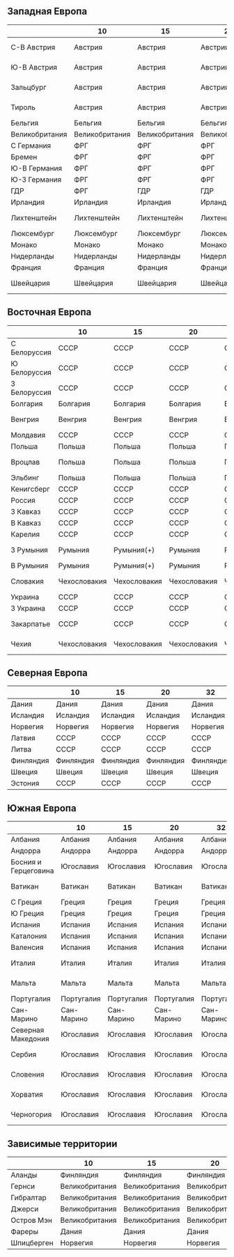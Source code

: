 ## Западная Европа

|               |10             |15             |20             |32             |38             |55             |62             |64             |...            |...            |
|---------------|---------------|---------------|---------------|---------------|---------------|---------------|---------------|---------------|---------------|---------------|
|С-В Австрия    |Австрия        |Австрия        |Австрия        |Австрия        |Австрия        |СССР           |Германия       |Австрия        |Австро-Венгрия |Австро-Венгрия |
|Ю-В Австрия    |Австрия        |Австрия        |Австрия        |Австрия        |Австрия        |Великобритания |Германия       |Австрия        |Австро-Венгрия |Австро-Венгрия |
|Зальцбург      |Австрия        |Австрия        |Австрия        |Австрия        |Австрия        |США            |Германия       |Австрия        |Австро-Венгрия |Австро-Венгрия |
|Тироль         |Австрия        |Австрия        |Австрия        |Австрия        |Австрия        |Франция        |Германия       |Австрия        |Австро-Венгрия |Австро-Венгрия |
|Бельгия        |Бельгия        |Бельгия        |Бельгия        |Бельгия        |Бельгия        |Бельгия        |Бельгия        |Бельгия        |Бельгия        |ЕС             |
|Великобритания |Великобритания |Великобритания |Великобритания |Великобритания |Великобритания |Великобритания |Великобритания |Великобритания |Великобритания |ЕС             |
|С Германия     |ФРГ            |ФРГ            |ФРГ            |ФРГ            |ФРГ            |Великобритания |Германия       |Германия       |Германия       |ЕС             |
|Бремен         |ФРГ            |ФРГ            |ФРГ            |ФРГ            |ФРГ            |США            |Германия       |Германия       |Германия       |ЕС             |
|Ю-В Германия   |ФРГ            |ФРГ            |ФРГ            |ФРГ            |ФРГ            |США            |Германия       |Германия       |Германия       |Пруссия        |
|Ю-З Германия   |ФРГ            |ФРГ            |ФРГ            |ФРГ            |ФРГ            |Франция        |Германия       |Германия       |Германия       |Пруссия        |
|ГДР            |ФРГ            |ГДР            |ГДР            |ГДР            |ГДР            |СССР           |Германия       |Германия       |Германия       |Пруссия        |
|Ирландия       |Ирландия       |Ирландия       |Ирландия       |Ирландия       |Ирландия       |Ирландия       |Ирландия       |Ирландия       |Великобритания |ЕС             |
|Лихтенштейн    |Лихтенштейн    |Лихтенштейн    |Лихтенштейн    |Лихтенштейн    |Лихтенштейн    |Лихтенштейн    |Лихтенштейн    |Лихтенштейн    |Лихтенштейн    |Австро-Венгрия |
|Люксембург     |Люксембург     |Люксембург     |Люксембург     |Люксембург     |Люксембург     |Люксембург     |Люксембург     |Люксембург     |Люксембург     |ЕС             |
|Монако         |Монако         |Монако         |Монако         |Монако         |Монако         |Монако         |Монако         |Монако         |Монако         |Бурбоны        |
|Нидерланды     |Нидерланды     |Нидерланды     |Нидерланды     |Нидерланды     |Нидерланды     |Нидерланды     |Нидерланды     |Нидерланды     |Нидерланды     |ЕС             |
|Франция        |Франция        |Франция        |Франция        |Франция        |Франция        |Франция        |Франция        |Франция        |Франция        |Бурбоны        |
|Швейцария      |Швейцария      |Швейцария      |Швейцария      |Швейцария      |Швейцария      |Швейцария      |Швейцария      |Швейцария      |Швейцария      |Австро-Венгрия |

## Восточная Европа

|               |10             |15             |20             |32             |38             |55             |62             |64             |...            |...            |
|---------------|---------------|---------------|---------------|---------------|---------------|---------------|---------------|---------------|---------------|---------------|
|С Белоруссия   |СССР           |СССР           |СССР           |СССР           |СССР           |СССР           |СССР           |СССР           |СССР           |СССР           |
|Ю Белоруссия   |СССР           |СССР           |СССР           |СССР           |СССР           |СССР           |СССР           |СССР           |СССР           |СССР           |
|З Белоруссия   |СССР           |СССР           |СССР           |СССР           |СССР           |СССР           |Польша         |Польша         |СССР           |Пруссия        |
|Болгария       |Болгария       |Болгария       |Болгария       |Болгария       |Болгария       |Болгария       |Болгария       |Болгария       |Османия        |Османия        |
|Венгрия        |Венгрия        |Венгрия        |Венгрия        |Венгрия        |Венгрия        |Венгрия        |Венгрия        |Венгрия        |Австро-Венгрия |Австро-Венгрия |
|Молдавия       |СССР           |СССР           |СССР           |СССР           |СССР           |СССР           |Румыния        |Румыния        |СССР           |Казаки         |
|Польша         |Польша         |Польша         |Польша         |Польша         |Польша         |Польша         |Польша         |Польша         |СССР           |Пруссия        |
|Вроцлав        |Польша         |Польша         |Польша         |Польша         |Польша         |Польша         |Германия       |Германия       |Австро-Венгрия |Пруссия        |
|Эльбинг        |Польша         |Польша         |Польша         |Польша         |Польша         |Польша         |Германия       |Германия       |Германия       |Пруссия        |
|Кенигсберг     |СССР           |СССР           |СССР           |СССР           |СССР           |СССР           |Германия       |Германия       |Германия       |Пруссия        |
|Россия         |СССР           |СССР           |СССР           |СССР           |СССР           |СССР           |СССР           |СССР           |СССР           |СССР           |
|З Кавказ       |СССР           |СССР           |СССР           |СССР           |СССР           |СССР           |СССР           |СССР           |СССР           |Османия        |
|В Кавказ       |СССР           |СССР           |СССР           |СССР           |СССР           |СССР           |СССР           |СССР           |СССР           |Персия         |
|Карелия        |СССР           |СССР           |СССР           |СССР           |СССР           |СССР           |СССР           |СССР           |СССР           |Швеция         |
|З Румыния      |Румыния        |Румыния(+)     |Румыния        |Румыния        |Румыния        |Румыния        |Румыния        |Румыния        |Румыния        |Австро-Венгрия |
|В Румыния      |Румыния        |Румыния(+)     |Румыния        |Румыния        |Румыния        |Румыния        |Румыния        |Румыния        |Румыния        |Казаки         |
|Словакия       |Чехословакия   |Чехословакия   |Чехословакия   |Чехословакия   |Чехословакия   |Чехословакия   |Чехословакия   |Чехословакия   |Австро-Венгрия |Пруссия        |
|Украина        |СССР           |СССР           |СССР           |СССР           |СССР           |СССР           |СССР           |СССР           |СССР           |Казаки         |
|З Украина      |СССР           |СССР           |СССР           |СССР           |СССР           |СССР           |Польша         |Польша         |СССР           |Пруссия        |
|Закарпатье     |СССР           |СССР           |СССР           |СССР           |СССР           |СССР           |Чехословакия   |Чехословакия   |Австро-Венгрия |Пруссия        |
|Чехия          |Чехословакия   |Чехословакия   |Чехословакия   |Чехословакия   |Чехословакия   |Чехословакия   |Чехословакия   |Чехословакия   |Австро-Венгрия |Пруссия        |

## Северная Европа

|           |10         |15         |20         |32         |38         |55         |62         |64         |...        |...        |
|-----------|-----------|-----------|-----------|-----------|-----------|-----------|-----------|-----------|-----------|-----------|
|Дания      |Дания      |Дания      |Дания      |Дания      |Дания      |Дания      |Дания      |Дания      |Дания      |ЕС         |
|Исландия   |Исландия   |Исландия   |Исландия   |Исландия   |Исландия   |Исландия   |Дания      |Дания      |Дания      |ЕС         |
|Норвегия   |Норвегия   |Норвегия   |Норвегия   |Норвегия   |Норвегия   |Норвегия   |Норвегия   |Норвегия   |Швеция     |Швеция     |
|Латвия     |СССР       |СССР       |СССР       |СССР       |СССР       |СССР       |Латвия     |Латвия     |СССР       |Швеция     |
|Литва      |СССР       |СССР       |СССР       |СССР       |СССР       |СССР       |Литва      |Литва      |СССР       |Швеция     |
|Финляндия  |Финляндия  |Финляндия  |Финляндия  |Финляндия  |Финляндия  |Финляндия  |Финляндия  |Финляндия  |СССР       |Швеция     |
|Швеция     |Швеция     |Швеция     |Швеция     |Швеция     |Швеция     |Швеция     |Швеция     |Швеция     |Швеция     |Швеция     |
|Эстония    |СССР       |СССР       |СССР       |СССР       |СССР       |СССР       |Эстония    |Эстония    |СССР       |Швеция     |

## Южная Европа

|                       |10         |15         |20         |32         |38         |55             |62             |64             |...            |...            |
|-----------------------|-----------|-----------|-----------|-----------|-----------|---------------|---------------|---------------|---------------|---------------|
|Албания                |Албания    |Албания    |Албания    |Албания    |Албания    |Албания        |Албания        |Албания        |Османия        |Османия        |
|Андорра                |Андорра    |Андорра    |Андорра    |Андорра    |Андорра    |Андорра        |Андорра        |Андорра        |Андорра        |Бурбоны        |
|Босния и Герцеговина   |Югославия  |Югославия  |Югославия  |Югославия  |Югославия  |Югославия      |Югославия      |Югославия      |Османия        |Австро-Венгрия |
|Ватикан                |Ватикан    |Ватикан    |Ватикан    |Ватикан    |Ватикан    |Ватикан        |Ватикан        |Ватикан        |Италия         |Австро-Венгрия |
|С Греция               |Греция     |Греция     |Греция     |Греция     |Греция     |Греция         |Греция         |Греция         |Османия        |Османия        |
|Ю Греция               |Греция     |Греция     |Греция     |Греция     |Греция     |Греция         |Греция         |Греция         |Греция         |Османия        |
|Испания                |Испания    |Испания    |Испания    |Испания    |Испания    |Нац. Испания   |Нац. Испания   |Респ. Испания  |Испания        |Бурбоны        |
|Каталония              |Испания    |Испания    |Испания    |Испания    |Испания    |Нац. Испания   |Респ. Испания  |Респ. Испания  |Испания        |Бурбоны        |
|Валенсия               |Испания    |Испания    |Испания    |Испания    |Испания    |Нац. Испания   |Респ. Испания  |Респ. Испания  |Испания        |Бурбоны        |
|Италия                 |Италия     |Италия     |Италия     |Италия     |Италия     |Италия         |Италия         |Италия         |Италия         |Австро-Венгрия |
|Мальта                 |Мальта     |Мальта     |Мальта     |Мальта     |?          |Великобритания |Великобритания |Великобритания |Великобритания |Австро-Венгрия |
|Португалия             |Португалия |Португалия |Португалия |Португалия |Португалия |Португалия     |Португалия     |Португалия     |Португалия     |Бурбоны        |
|Сан-Марино             |Сан-Марино |Сан-Марино |Сан-Марино |Сан-Марино |Сан-Марино |Сан-Марино     |Сан-Марино     |Сан-Марино     |Сан-Марино     |Австро-Венгрия |
|Северная Македония     |Югославия  |Югославия  |Югославия  |Югославия  |Югославия  |Югославия      |Югославия      |Югославия      |Османия        |Османия        |
|Сербия                 |Югославия  |Югославия  |Югославия  |Югославия  |Югославия  |Югославия      |Югославия      |Югославия      |Сербия         |Австро-Венгрия |
|Словения               |Югославия  |Югославия  |Югославия  |Югославия  |Югославия  |Югославия      |Югославия      |Югославия      |Австро-Венгрия |Австро-Венгрия |
|Хорватия               |Югославия  |Югославия  |Югославия  |Югославия  |Югославия  |Югославия      |Югославия      |Югославия      |Османия        |Австро-Венгрия |
|Черногория             |Югославия  |Югославия  |Югославия  |Югославия  |Югославия  |Югославия      |Югославия      |Югославия      |Османия        |Австро-Венгрия |

## Зависимые территории

|               |10             |15             |20             |55             |64             |...            |...            |
|---------------|---------------|---------------|---------------|---------------|---------------|---------------|---------------|
|Аланды         |Финляндия      |Финляндия      |Финляндия      |Финляндия      |?              |?              |
|Гернси         |Великобритания |Великобритания |Великобритания |Великобритания |?              |Великобритания |
|Гибралтар      |Великобритания |Великобритания |Великобритания |Великобритания |Великобритания |Великобритания |
|Джерси         |Великобритания |Великобритания |Великобритания |Великобритания |?              |Великобритания |
|Остров Мэн     |Великобритания |Великобритания |Великобритания |Великобритания |?              |Великобритания |
|Фареры         |Дания          |Дания          |Дания          |Дания          |?              |Дания          |
|Шпицберген     |Норвегия       |Норвегия       |Норвегия       |Норвегия       |?              |-              |
